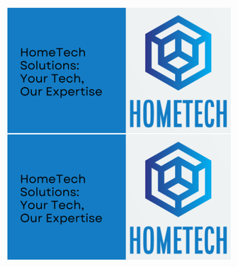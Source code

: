 <!DOCTYPE html>
<html>
<body>

![Alt text](https://github.com/baldalbino/hometechomaha/blob/1e335552293d76baae382e61271810cc323aa09d/1.svg)
<img src="https://github.com/baldalbino/hometechomaha/blob/1e335552293d76baae382e61271810cc323aa09d/1.svg">
 
</body>
</html>
